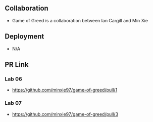 ## Collaboration
* Game of Greed is a collaboration between Ian Cargill and Min Xie

## Deployment
* N/A

## PR Link

### Lab 06
* https://github.com/minxie97/game-of-greed/pull/1

### Lab 07
* https://github.com/minxie97/game-of-greed/pull/3
